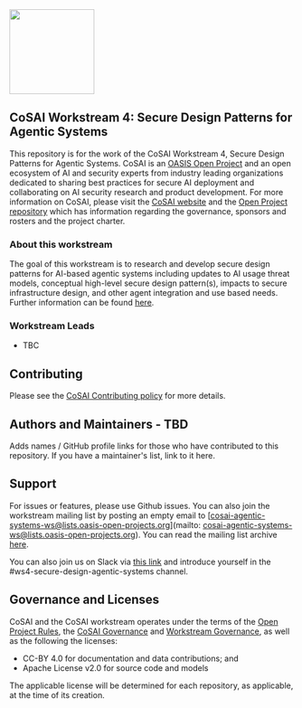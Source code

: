 <img src="https://github.com/cosai-oasis/oasis-open-project/blob/main/artwork/cosai-logo.png" width="150">

<!--[**Note:** This template is provided to give you a good idea about the kind of information you should include in a README.md file as a best practice. You know your project inside-out. Write your readme file for someone who doesn't know anything about it. What do you want people to know about your project who are just coming across it for the first time? OASIS Staff are happy to collaborate with you as well.

Further README inspiration can be found [here](https://www.makeareadme.com/) and [here](https://github.com/hackergrrl/art-of-readme#readme).

You may copy and edit this template as you see fit for your project and your community. You are also welcome to use emojis, graphics or images in your README. This file should be reviewed regularly and kept up-to-date.]-->


## CoSAI Workstream 4: Secure Design Patterns for Agentic Systems 

This repository is for the work of the CoSAI Workstream 4, Secure Design Patterns for Agentic Systems. CoSAI is an [OASIS Open Project](https://www.oasis-open.org/open-projects/) and an open ecosystem of AI and security experts from industry leading organizations dedicated to sharing best practices for secure AI deployment and collaborating on AI security research and product development. For more information on CoSAI, please visit the [CoSAI website](https://www.coalitionforsecureai.org/) and the [Open Project repository](https://github.com/cosai-oasis/oasis-open-project) which has information regarding the governance, sponsors and rosters and the project charter.

### About this workstream
The goal of this workstream is to research and develop secure design patterns for AI-based agentic systems including updates to AI usage threat models, conceptual high-level secure design pattern(s), impacts to secure infrastructure design, and other agent integration and use based needs. Further information can be found [here](https://github.com/cosai-oasis/oasis-open-project/blob/main/WORKSTREAMS.md).

### Workstream Leads
* TBC

<!--## Badges [optional – TBD]

Using badges is optional, but they are a nice way to show some key facts and stats about your project at a glance. There are badges for all kinds of things relating to your repository, e.g. to show the license you're using, the programming language, the number of forks, or a CI badge to show build/test status. Be mindful not to use too many badges. You can use [Shields](http://shields.io/) to add some to your README. Many services also have instructions for adding a badge. Check out the README of the Open Cybersecurity Alliance project [Kestrel](https://github.com/opencybersecurityalliance/kestrel-lang) to see badges in action.

## Description -TBD

* State what problem(s) your project solves.
* Note its development status.
* List the most useful/innovative/noteworthy features.
* Note and briefly describe any key concepts (technical,  philosophical, or both) important to the user’s understanding.
* Link to any supplementary blog posts or project main pages.
* Compare/contrast your project with other, similar projects so the user knows how it is different from those projects.
* Highlight the technical concepts that your project demonstrates or supports. Keep it very brief.
* If available, include screenshots and demo videos.

## Repository Organization (What's Here?) - TBD

You can use this section to give a brief overview of what can be found in this repository, e.g. documentation, meeting minutes, or templates. A good example of this can be found in the README of the [OASIS OpenC2 TC repository](https://github.com/oasis-tcs/openc2-tc-ops/blob/main/README.md).
Please make sure to update it on a regular basis – when new files or folder are added to the repository.-->

## Contributing

Please see the [CoSAI Contributing policy](./CONTRIBUTING.md) for more details.

<!-- Give a brief explanation of what kind of contributions you are looking for and what your requirements are for accepting them. Then link to
[CONTRIBUTING.md](link to your contributing.md file) for more information and also add a link to [CODE_OF_CONDUCT](link to your code_of_conduct.md file).-->

## Authors and Maintainers - TBD

Adds names / GitHub profile links for those who have contributed to this repository. If you have a maintainer's list, link to it here.

## Support
For issues or features, please use Github issues. You can also join the workstream mailing list by posting an empty email to [cosai-agentic-systems-ws@lists.oasis-open-projects.org](mailto:	cosai-agentic-systems-ws@lists.oasis-open-projects.org). You can read the mailing list archive [here](https://lists.oasis-open-projects.org/g/cosai-agentic-systems-ws/topics).

You can also join us on Slack via [this link](https://join.slack.com/t/cosai-op/shared_invite/zt-2rbgqtolg-GdajCyOiddYtGJ3cSdk1Jg) and introduce yourself in the #ws4-secure-design-agentic-systems channel.

## Governance and Licenses

CoSAI and the CoSAI workstream operates under the terms of the [Open Project Rules](https://www.oasis-open.org/policies-guidelines/open-projects-process), the [CoSAI Governance](https://github.com/cosai-oasis/oasis-open-project/blob/main/GOVERNANCE.md) and [Workstream Governance](https://github.com/cosai-oasis/oasis-open-project/blob/main/TSC-WS-GOVERNANCE.md), as well as the following the licenses:
* CC-BY 4.0 for documentation and data contributions; and
*  Apache License v2.0 for source code and models
  
The applicable license will be determined for each repository, as applicable, at the time of its
creation.


